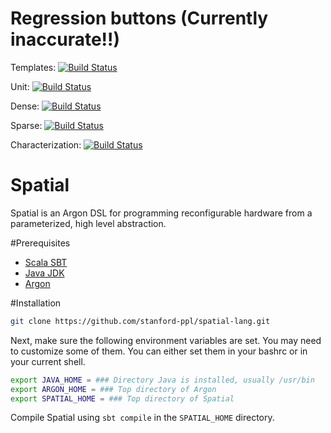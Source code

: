 # Regression buttons (Currently inaccurate!!)

Templates: [![Build Status](https://travis-ci.org/stanford-ppl/spatial-lang.svg?branch=master)](https://github.com/stanford-ppl/spatial/wiki/chiselBranch-chiselTest-Regression-Tests-Status)

Unit: [![Build Status](https://travis-ci.org/mattfel1/UnitTracker.svg?branch=master)](https://github.com/stanford-ppl/spatial/wiki/chiselBranch-chiselTest-Regression-Tests-Status)

Dense: [![Build Status](https://travis-ci.org/mattfel1/DenseTracker.svg?branch=master)](https://github.com/stanford-ppl/spatial/wiki/chiselBranch-chiselTest-Regression-Tests-Status)

Sparse: [![Build Status](https://travis-ci.org/mattfel1/SparseTracker.svg?branch=master)](https://github.com/stanford-ppl/spatial/wiki/chiselBranch-chiselTest-Regression-Tests-Status) 

Characterization: [![Build Status](https://travis-ci.org/mattfel1/CharacterizationTracker.svg?branch=master)](https://github.com/stanford-ppl/spatial/wiki/chiselBranch-chiselTest-Regression-Tests-Status)

# Spatial
Spatial is an Argon DSL for programming reconfigurable hardware from a parameterized, high level abstraction.

#Prerequisites
- [Scala SBT](http://www.scala-sbt.org)
- [Java JDK](http://www.oracle.com/technetwork/java/javase/downloads/index.html)
- [Argon](https://github.com/stanford-ppl/argon)

#Installation
```bash
git clone https://github.com/stanford-ppl/spatial-lang.git
```

Next, make sure the following environment variables are set. 
You may need to customize some of them. 
You can either set them in your bashrc or in your current shell.
```bash
export JAVA_HOME = ### Directory Java is installed, usually /usr/bin
export ARGON_HOME = ### Top directory of Argon
export SPATIAL_HOME = ### Top directory of Spatial
```
Compile Spatial using `sbt compile` in the `SPATIAL_HOME` directory.
